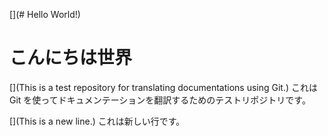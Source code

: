 [](# Hello World!)
# こんにちは世界

[](This is a test repository for translating documentations using Git.)
これは Git を使ってドキュメンテーションを翻訳するためのテストリポジトリです。

[](This is a new line.)
これは新しい行です。

